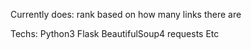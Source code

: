 
Currently does:
rank based on how many links there are



Techs:
Python3
Flask
BeautifulSoup4
requests
Etc
